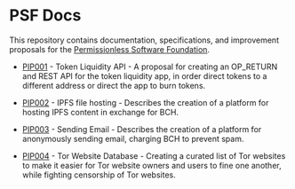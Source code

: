 # PSF Docs
This repository contains documentation, specifications, and improvement proposals
for the [Permissionless Software Foundation](https://psfoundation.cash).

- [PIP001](./pips/PIP001.md) - Token Liquidity API - A proposal for creating an OP_RETURN and REST API for the token liquidity app, in order direct tokens to a different address or direct the app to burn tokens.

- [PIP002](./pips/PIP002.md) - IPFS file hosting - Describes the creation of a platform for hosting IPFS content in exchange for BCH.

- [PIP003](./pips/PIP003.md) - Sending Email - Describes the creation of a platform for anonymously sending email, charging BCH to prevent spam.

- [PIP004](./pips/PIP004.md) - Tor Website Database - Creating a curated list of Tor websites to make it easier for Tor website owners and users to fine one another, while fighting censorship of Tor websites.
